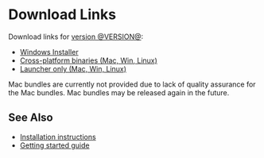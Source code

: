 Download Links
==============

Download links for [version @VERSION@][1]:

* [Windows Installer][2]
* [Cross-platform binaries (Mac, Win, Linux)][3]
* [Launcher only (Mac, Win, Linux)][4]

Mac bundles are currently not provided due to lack of quality assurance for
the Mac bundles. Mac bundles may be released again in the future.

See Also
--------

* [Installation instructions][5]
* [Getting started guide][6]

[1]: release/@VERSION@/release_notes.html
[2]: @EXE_DL_LINK@
[3]: @ZIP_DL_LINK@
[4]: http://chunkyupdate.llbit.se/ChunkyLauncher.jar
[5]: install.html
[6]: getting_started.html

